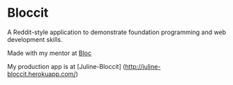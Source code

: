 # Bloccit

A Reddit-style application to demonstrate foundation programming and web development skills.

Made with my mentor at [Bloc](http://bloc.io)

My production app is at [Juline-Bloccit] (http://juline-bloccit.herokuapp.com/)